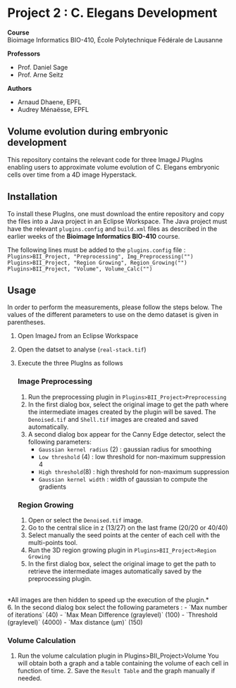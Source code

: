 # Project 2 : C. Elegans Development

**Course**
<br/>
Bioimage Informatics BIO-410, École Polytechnique Fédérale de Lausanne

**Professors**
- Prof. Daniel Sage
- Prof. Arne Seitz

**Authors**
- Arnaud Dhaene, EPFL
- Audrey Ménaësse, EPFL

## Volume evolution during embryonic development
This repository contains the relevant code for three ImageJ PlugIns 
enabling users to approximate volume evolution of C. Elegans embryonic
cells over time from a 4D image Hyperstack.


## Installation
To install these PlugIns, one must download the entire repository and copy the files 
into a Java project in an Eclipse Workspace. The Java project must have the relevant 
`plugins.config` and `build.xml` files as described in the earlier weeks of the 
**Bioimage Informatics BIO-410** course.

The following lines must be added to the `plugins.config` file :
<br/>
`Plugins>BII_Project, "Preprocessing", Img_Preprocessing("")`
<br/>
 `Plugins>BII_Project, "Region Growing", Region_Growing("")`
 <br/>
 `Plugins>BII_Project, "Volume", Volume_Calc("")`
	

## Usage
In order to perform the measurements, please follow the steps below.
The values of the different parameters to use on the demo dataset is given in parentheses.

1. Open ImageJ from an Eclipse Workspace
2. Open the datset to analyse (`real-stack.tif`)
3. Execute the three PlugIns as follows

	### Image Preprocessing
	 1. Run the preprocessing plugin in `Plugins>BII_Project>Preprocessing`
	 2. In the first dialog box, select the original image to get the path 
	where the intermediate images created by the plugin will be saved.
	The `Denoised.tif` and `Shell.tif` images are created and saved automatically.
	 3. A second dialog box appear for the Canny Edge detector, select the 
	following parameters:
		- `Gaussian kernel radius` (2) : gaussian radius for smoothing
		- `Low threshold` (4) : low threshold for non-maximum suppression		 4
		- `High threshold`(8) : high threshold for non-maximum suppression
		- `Gaussian kernel width` :  width of gaussian to compute the gradients
		
	 
	### Region Growing
	1. Open or select the `Denoised.tif` image. 
	2. Go to the central slice in z (13/27) on the last frame (20/20 or 40/40)
	3. Select manually the seed points at the center of each cell with the
	multi-points tool.
	4. Run the 3D region growing plugin in `Plugins>BII_Project>Region Growing`
	5. In the first dialog box, select the original image to get the path 
	to retrieve the intermediate images automatically saved by the preprocessing
	plugin.
<br/>
	*All images are then hidden to speed up the execution of the plugin.*
<br/>
	6. In the second dialog box select the following parameters :
		- `Max number of iterations` (40)
		- `Max Mean Difference (graylevel)` (100)
		- `Threshold (graylevel)` (4000)
		- `Max distance (µm)` (150)

### Volume Calculation
1. Run the volume calculation plugin in Plugins>BII_Project>Volume
You will obtain both a graph and a table containing the volume of each cell
in function of time.
	2. Save the `Result Table` and the graph manually if needed.
	
	
